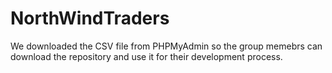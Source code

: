 # NorthWindTraders

We downloaded the CSV file from PHPMyAdmin so the group memebrs can download the repository and use it for their development process.
